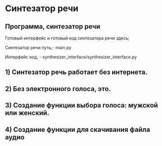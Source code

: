 # Синтезатор речи

## Программа, синтезатор речи
Готовый интерфейс и готовый код синтезатора речи здесь;

Синтезатор речи путь,- main.py

Интерфейс код, - synthesizer_interface/synthesizer_interface.py


## 1) Синтезатор речь работает без интернета. 
## 2) Без электронного голоса, это. 
## 3) Создание функции выбора голоса: мужской или женский. 
## 4) Создание функции для скачивания файла аудио
